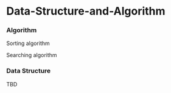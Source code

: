 # Data-Structure-and-Algorithm

### Algorithm

Sorting algorithm

Searching algorithm

### Data Structure

TBD